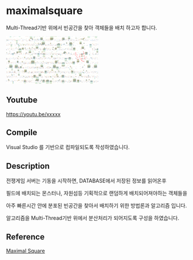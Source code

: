 # maximalsquare

Multi-Thread기반 위에서 빈공간을 찾아 객체들을 배치 하고자 합니다.

<img src="maximalsquare.png" width="50%" height="50%"></img>

## Youtube

https://youtu.be/xxxxx

## Compile

Visual Studio 를 기반으로 컴파일되도록 작성하였습니다.

## Description

전쟁게임 서버는 기동을 시작하면, DATABASE에서 저장된 정보를 읽어온후

필드에 배치되는 몬스터나, 자원섬등 기획적으로 랜덤하게 배치되어져야하는 객체들을 

아주 빠른시간 안에 분포된 빈공간을 찾아서 배치하기 위한 방법론과 알고리즘 입니다.

알고리즘을 Multi-Thread기반 위에서 분산처리가 되어지도록 구성을 하였습니다.

## Reference

[Maximal Square](https://leetcode.com/problems/maximal-square/solution/)
